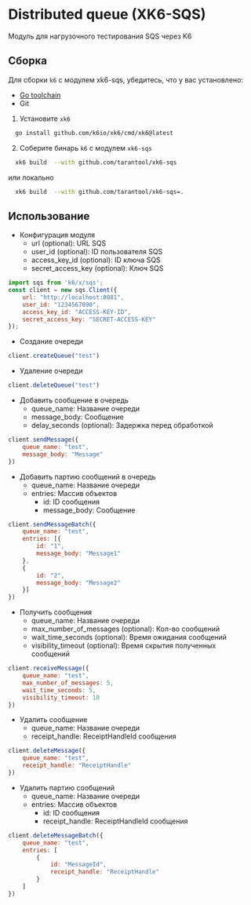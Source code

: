 # Distributed queue (XK6-SQS)

Модуль для нагрузочного тестирования SQS через K6

## Сборка
Для сборки `k6` с модулем xk6-sqs, убедитесь, что у вас установлено:
- [Go toolchain](https://golang.org/doc/install)
- Git

1. Установите `xk6`
```bash
  go install github.com/k6io/xk6/cmd/xk6@latest
```
2. Соберите бинарь `k6` с модулем `xk6-sqs`
```bash
  xk6 build  --with github.com/tarantool/xk6-sqs
```
или локально
```bash
  xk6 build  --with github.com/tarantool/xk6-sqs=.
```

## Использование

- Конфигурация модуля
    * url (optional): URL SQS
    * user_id (optional): ID пользователя SQS
    * access_key_id (optional): ID ключа SQS
    * secret_access_key (optional): Ключ SQS
```javascript
import sqs from 'k6/x/sqs';
const client = new sqs.Client({
    url: "http://localhost:8081",
    user_id: "1234567890",
    access_key_id: "ACCESS-KEY-ID",
    secret_access_key: "SECRET-ACCESS-KEY"
});
```

- Создание очереди
```javascript
client.createQueue("test")
```

- Удаление очереди
```javascript
client.deleteQueue("test")
```

* Добавить сообщение в очередь
    -  queue_name: Название очереди
    -  message_body: Сообщение
    -  delay_seconds (optional): Задержка перед обработкой
```javascript
client.sendMessage({
    queue_name: "test",
    message_body: "Message"
})
```
* Добавить партию сообщений в очередь
    - queue_name: Название очереди
    - entries: Массив объектов
        - id: ID сообщения
        - message_body: Сообщение
```javascript
client.sendMessageBatch({
    queue_name: "test",
    entries: [{
        id: "1",
        message_body: "Message1"
    },
    {
        id: "2",
        message_body: "Message2"
    }]
})
```

* Получить сообщения
    - queue_name: Название очереди
    - max_number_of_messages (optional): Кол-во сообщений
    - wait_time_seconds (optional): Время ожидания сообщений
    - visibility_timeout (optional): Время скрытия полученных сообщений
```javascript
client.receiveMessage({
    queue_name: "test",
    max_number_of_messages: 5,
	wait_time_seconds: 5,
    visibility_timeout: 10
})
```

* Удалить сообщение
    - queue_name: Название очереди
    - receipt_handle: ReceiptHandleId сообщения
```javascript
client.deleteMessage({
    queue_name: "test",
    receipt_handle: "ReceiptHandle"
})
```

* Удалить партию сообщений
    - queue_name: Название очереди
    - entries: Массив объектов
        - id: ID сообщения
        - receipt_handle: ReceiptHandleId сообщения
```javascript
client.deleteMessageBatch({
    queue_name: "test",
    entries: [
        {
            id: "MessageId",
            receipt_handle: "ReceiptHandle"
        }
    ]
})
```
